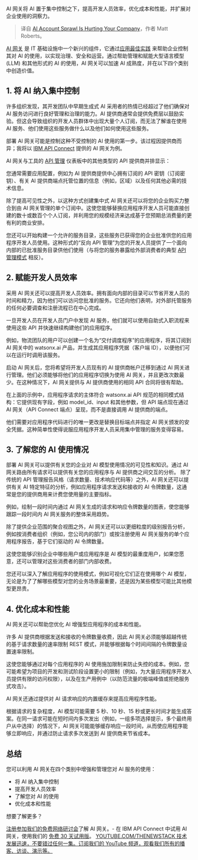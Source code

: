 
<!--
title: AI账户激增正在损害您的公司
cover: https://cdn.thenewstack.io/media/2024/07/f830c01e-ai-sprawl-hurting.jpg
-->

AI 网关将 AI 置于集中控制之下，提高开发人员效率，优化成本和性能，并扩展对企业使用的洞察力。

> 译自 [AI Account Sprawl Is Hurting Your Company](https://thenewstack.io/ai-account-sprawl-is-hurting-your-company/)，作者 Matt Roberts。

[AI 网关](https://www.ibm.com/products/api-connect/ai-gateway) 是 IT 基础设施中一个新兴的组件，它通过[应用最佳实践](https://thenewstack.io/ai-gateways-transform-experimentation-into-scalable-production/) 来帮助企业控制其对 AI 的使用，以实现治理、安全和运营。通过帮助管理和赋能大型语言模型 (LLM) 和其他形式的 AI 的使用，AI 网关可以加速 AI 成熟度，并在以下四个类别中创造价值。

## 1. 将 AI 纳入集中控制

许多组织发现，其开发团队中早期生成式 AI 采用者的热情已经超过了他们确保对 AI 服务访问进行良好管理和治理的能力。AI 提供商通常会提供免费层以鼓励实验。但这会导致组织的开发人员群体中出现大量个人订阅，而无法了解谁在使用 AI 服务、他们使用这些服务做什么以及他们如何使用这些服务。

部署 AI 网关可能是控制这种不受控制的 AI 使用的第一步。该过程因提供商而异；我将以 [IBM API Connect](https://www.ibm.com/products/api-connect) 提供的 AI 网关为例。

AI 网关与工具的 [API 管理](https://thenewstack.io/custom-integrations-for-complex-scenarios-7-best-practices/) 仪表板中的其他类型的 API 提供商并排显示：

您通常需要应用配置，例如为 AI 提供商提供中心拥有订阅的 API 密钥（订阅密钥）、有关 AI 提供商端点托管位置的信息（例如，区域）以及任何其他必需的技术信息。

除了提高可见性之外，以这种方式创建集中式 AI 网关还可以将您的企业购买力整合到由 AI 网关管理的单个订阅中。这使您能够替换应用程序开发人员可能直接创建的数十或数百个个人订阅，并利用您的规模经济来达成基于您预期总消费量的更有利的商业安排。

您还可以开始构建一个允许的服务目录，这些服务已获得您的企业批准供您的应用程序开发人员使用。这种形式的“反向 API 管理”为您的开发人员提供了一个面向内部的已批准服务目录供他们使用（与将您的服务暴露给外部消费者的典型 [API 管理模式](https://thenewstack.io/the-5-worst-anti-patterns-in-api-management/) 相反）。

## 2. 赋能开发人员效率

采用 AI 网关还可以提高开发人员效率。拥有面向内部的目录可以节省开发人员的时间和精力，因为他们可以访问您批准的服务。它还向他们表明，对外部托管服务的任何必要调查和注册流程已在中心完成。

一旦开发人员在开发人员门户中发现 AI 服务，他们就可以使用自助式入职流程来使用这些 API 并快速继续构建他们的应用程序。

例如，物流团队的用户可以创建一个名为“交付调度程序”的应用程序，将其订阅到 AI 网关中的 watsonx.ai 产品，并生成其应用程序凭据（客户端 ID），以便他们可以在运行时调用该服务。

启动 AI 网关后，您将希望将开发人员现有的 AI 提供商帐户迁移到通过 AI 网关进行管理。他们必须能够将他们的应用程序切换为使用 AI 网关，并且更改次数最少。在这种情况下，AI 网关提供与 AI 提供商使用的相同 API 合同将很有帮助。

在上面的示例中，应用程序请求的主体符合 watsonx.ai API 规范的相同模式结构：它提供现有字段，例如 model_id、input 和其他参数，但 API 端点现在通过 AI 网关（API Connect 端点）呈现，而不是直接调用 AI 提供商的端点。

他们需要对应用程序代码进行的唯一更改是替换目标端点并指定 AI 网关颁发的安全凭据。这种简单性使得说服应用程序开发人员采用集中管理的服务变得容易。

## 3. 了解您的 AI 使用情况

部署 AI 网关可以提供有关您的企业对 AI 模型使用情况的可见性和知识。通过 AI 网关路由所有请求可以提供有关您的应用程序与 AI 提供商之间交互的分析。
除了传统的 API 管理报告风格（请求数量、技术响应代码等）之外，AI 网关还可以提供有关 AI 特定特征的分析，例如应用程序请求发送和接收的 AI 令牌数量，这通常是您的提供商用来计费您使用量的主要指标。

例如，绘制一段时间内通过 AI 网关生成的请求和响应令牌数量的图表，使您能够跟踪一段时间内 AI 网关服务的整体采用趋势。

除了提供企业范围的聚合视图之外，AI 网关还可以以更细粒度的级别报告分析，例如按消费者组织（例如，您公司内的部门）或按注册使用 AI 网关服务的单个应用程序报告，基于它们驱动的 AI 令牌数量。

这使您能够识别企业中哪些用户或应用程序是 AI 模型的最重度用户，如果您愿意，还可以管理对这些消费者的部门内部收费。

您还可以深入了解应用程序的使用模式，例如可视化它们正在使用哪个 AI 模型，无论是为了了解哪些模型对您的业务场景最重要，还是因为某些模型可能比其他模型更昂贵。

## 4. 优化成本和性能

AI 网关还可以帮助您优化 AI 增强型应用程序的成本和性能。

许多 AI 提供商根据发送和接收的令牌数量收费，因此 AI 网关必须能够超越传统的基于请求数量的速率限制 REST 模式，并能够根据每个时间间隔的令牌数量设置速率限制。

这使您能够通过对每个应用程序的 AI 使用施加限制来防止失控的成本。例如，您可能希望为项目的开发和测试阶段设置更小的限制（例如，为大量应用程序开发人员提供有限的访问权限），以及在生产用例中（以防范流量的极端峰值或拒绝服务式攻击）。

AI 网关还通过提供对 AI 请求响应的内置缓存来提高应用程序性能。

根据请求的复杂程度，AI 模型可能需要 5 秒、10 秒、15 秒或更长时间才能生成答案。在同一请求可能在短时间内多次发出（例如，一组多项选择提示，多个最终用户从中选择）的情况下，AI 网关可能能够缓存响应一段时间，从而使应用程序能够立即响应，并通过防止请求多次发送到 AI 提供商来节省成本。

## 总结

您可以利用 AI 网关在四个类别中增强和管理您对 AI 服务的使用：

- 将 AI 纳入集中控制
- 提高开发人员效率
- 了解您对 AI 的使用
- 优化成本和性能

想要了解更多？

[注册参加我们的免费网络研讨会](https://www.ibm.com/account/reg/us-en/signup?utm_medium=Exinfluencer&utm_source=Ex%5B%E2%80%A6%5DPIWW&utm_term=30A3M&utm_id=APIC-Free-Trial-TNS&formid=urx-51621)了解 AI 网关。- 在 IBM API Connect 中试用 AI 网关，使用我们的
[免费 30 天试用版](https://ibm.webcasts.com/starthere.jsp?utm_medium=Exinfluencer&utm_source=Exinfluence%5B%E2%80%A6%5D&_ga=2.232920862.1673870635.1720026396-1836981186.1720026396)。
[
YOUTUBE.COM/THENEWSTACK
技术发展迅速，不要错过任何一集。订阅我们的 YouTube
频道，观看我们所有的播客、访谈、演示等。
](https://youtube.com/thenewstack?sub_confirmation=1)